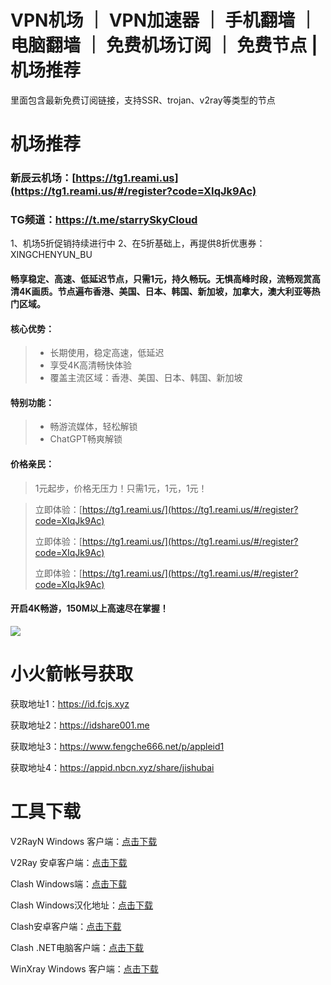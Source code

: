 # VPN机场 ｜ VPN加速器 ｜ 手机翻墙 ｜ 电脑翻墙 ｜ 免费机场订阅 ｜ 免费节点 |机场推荐

里面包含最新免费订阅链接，支持SSR、trojan、v2ray等类型的节点

# 机场推荐

### **新辰云机场**：[https://tg1.reami.us](https://tg1.reami.us/#/register?code=XIqJk9Ac)
### **TG频道**：https://t.me/starrySkyCloud

1、机场5折促销持续进行中
2、在5折基础上，再提供8折优惠券：XINGCHENYUN_BU

#### 畅享稳定、高速、低延迟节点，只需1元，持久畅玩。无惧高峰时段，流畅观赏高清4K画质。节点遍布香港、美国、日本、韩国、新加坡，加拿大，澳大利亚等热门区域。

#### **核心优势：**
> * 长期使用，稳定高速，低延迟
> * 享受4K高清畅快体验
> * 覆盖主流区域：香港、美国、日本、韩国、新加坡

#### **特别功能：**
> * 畅游流媒体，轻松解锁
> * ChatGPT畅爽解锁

#### **价格亲民：**
> 1元起步，价格无压力！只需1元，1元，1元！

> 立即体验：[https://tg1.reami.us/](https://tg1.reami.us/#/register?code=XIqJk9Ac)
> 
> 立即体验：[https://tg1.reami.us/](https://tg1.reami.us/#/register?code=XIqJk9Ac)
> 
> 立即体验：[https://tg1.reami.us/](https://tg1.reami.us/#/register?code=XIqJk9Ac)

#### 开启4K畅游，150M以上高速尽在掌握！
![](https://reami.us/imgs/youtube.png)


# 小火箭帐号获取

获取地址1：https://id.fcjs.xyz

获取地址2：https://idshare001.me

获取地址3：https://www.fengche666.net/p/appleid1

获取地址4：https://appid.nbcn.xyz/share/jishubai


# 工具下载

V2RayN Windows 客户端：[点击下载](https://github.com/2dust/v2rayN/releases)

V2Ray 安卓客户端：[点击下载](https://github.com/2dust/v2rayNG/releases)

Clash Windows端：[点击下载](https://github.com/Fndroid/clash_for_windows_pkg/releases)

Clash Windows汉化地址：[点击下载](https://drive.google.com/file/d/1hLY1pedrIxA1u8sEkPWnMLEsQawD0nvf/view?usp=sharing)

Clash安卓客户端：[点击下载](https://github.com/naicfeng/ClashRForAndroid/releases)

Clash .NET电脑客户端：[点击下载](https://github.com/ClashDotNetFramework/experimental-clash/releases)

WinXray Windows 客户端：[点击下载](https://github.com/TheMRLL/WinXray/releases)

